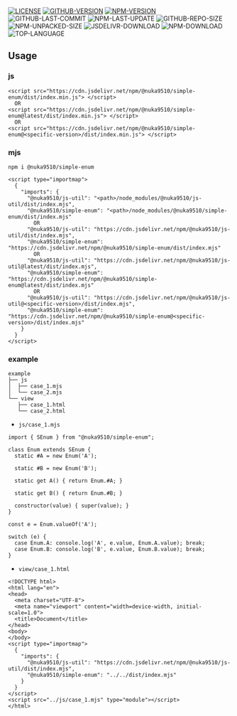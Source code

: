 [![LICENSE][license]][license-url]
[![GITHUB-VERSION][github-version]][github-version-url]
[![NPM-VERSION][npm-version]][npm-version-url]
![GITHUB-LAST-COMMIT][github-last-commit]
![NPM-LAST-UPDATE][npm-last-update]
![GITHUB-REPO-SIZE][github-repo-size]
![NPM-UNPACKED-SIZE][npm-unpacked-size]
![JSDELIVR-DOWNLOAD][jsdelivr-download]
![NPM-DOWNLOAD][npm-download]
![TOP-LANGUAGE][top-language]

[license]: https://img.shields.io/npm/l/%40nuka9510%2Fsimple-enum
[license-url]: https://github.com/nuka9510/simple-enum/blob/main/LICENSE

[github-version]: https://img.shields.io/github/package-json/v/nuka9510/simple-enum?logo=github
[github-version-url]: https://github.com/nuka9510/simple-enum

[npm-version]: https://img.shields.io/npm/v/%40nuka9510%2Fsimple-enum?logo=npm
[npm-version-url]: https://www.npmjs.com/package/@nuka9510/simple-enum

[github-last-commit]: https://img.shields.io/github/last-commit/nuka9510/simple-enum?logo=github

[npm-last-update]: https://img.shields.io/npm/last-update/%40nuka9510%2Fsimple-enum?logo=npm

[github-repo-size]: https://img.shields.io/github/repo-size/nuka9510/simple-enum?logo=github

[npm-unpacked-size]: https://img.shields.io/npm/unpacked-size/%40nuka9510%2Fsimple-enum?logo=npm

[jsdelivr-download]: https://img.shields.io/jsdelivr/npm/hm/%40nuka9510/simple-enum?logo=jsdelivr

[npm-download]: https://img.shields.io/npm/dm/%40nuka9510%2Fsimple-enum?logo=npm

[top-language]: https://img.shields.io/github/languages/top/nuka9510/simple-enum

## Usage
### js
```
<script src="https://cdn.jsdelivr.net/npm/@nuka9510/simple-enum/dist/index.min.js"> </script>
  OR
<script src="https://cdn.jsdelivr.net/npm/@nuka9510/simple-enum@latest/dist/index.min.js"> </script>
  OR
<script src="https://cdn.jsdelivr.net/npm/@nuka9510/simple-enum@<specific-version>/dist/index.min.js"> </script>
```
### mjs
```
npm i @nuka9510/simple-enum
```
```
<script type="importmap">
  {
    "imports": {
      "@nuka9510/js-util": "<path>/node_modules/@nuka9510/js-util/dist/index.mjs",
      "@nuka9510/simple-enum": "<path>/node_modules/@nuka9510/simple-enum/dist/index.mjs"
        OR
      "@nuka9510/js-util": "https://cdn.jsdelivr.net/npm/@nuka9510/js-util/dist/index.mjs",
      "@nuka9510/simple-enum": "https://cdn.jsdelivr.net/npm/@nuka9510/simple-enum/dist/index.mjs"
        OR
      "@nuka9510/js-util": "https://cdn.jsdelivr.net/npm/@nuka9510/js-util@latest/dist/index.mjs",
      "@nuka9510/simple-enum": "https://cdn.jsdelivr.net/npm/@nuka9510/simple-enum@latest/dist/index.mjs"
        OR
      "@nuka9510/js-util": "https://cdn.jsdelivr.net/npm/@nuka9510/js-util@<specific-version>/dist/index.mjs",
      "@nuka9510/simple-enum": "https://cdn.jsdelivr.net/npm/@nuka9510/simple-enum@<specific-version>/dist/index.mjs"
    }
  }
</script>
```
### example
```
example
├── js
│  ├── case_1.mjs
│  └── case_2.mjs
└── view
   ├── case_1.html
   └── case_2.html
```
- `js/case_1.mjs`
```
import { SEnum } from "@nuka9510/simple-enum";

class Enum extends SEnum {
  static #A = new Enum('A');

  static #B = new Enum('B');

  static get A() { return Enum.#A; }

  static get B() { return Enum.#B; }

  constructor(value) { super(value); }
}

const e = Enum.valueOf('A');

switch (e) {
  case Enum.A: console.log('A', e.value, Enum.A.value); break;
  case Enum.B: console.log('B', e.value, Enum.B.value); break;
}
```
- `view/case_1.html`
```
<!DOCTYPE html>
<html lang="en">
<head>
  <meta charset="UTF-8">
  <meta name="viewport" content="width=device-width, initial-scale=1.0">
  <title>Document</title>
</head>
<body>
</body>
<script type="importmap">
  {
    "imports": {
      "@nuka9510/js-util": "https://cdn.jsdelivr.net/npm/@nuka9510/js-util/dist/index.mjs",
      "@nuka9510/simple-enum": "../../dist/index.mjs"
    }
  }
</script>
<script src="../js/case_1.mjs" type="module"></script>
</html>
```
